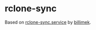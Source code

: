 # rclone-sync

Based on [rclone-sync.service](https://gist.github.com/billimek/dec98675dbbb0ed5c12512d3ec734190) by [billimek](https://gist.github.com/billimek).
